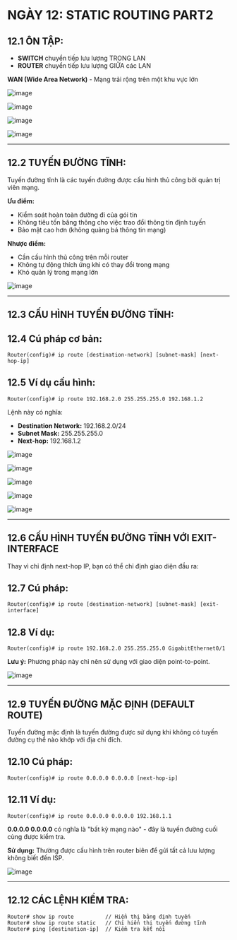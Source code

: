 # NGÀY 12: STATIC ROUTING PART2

## 12.1 ÔN TẬP:
- **SWITCH** chuyển tiếp lưu lượng TRONG LAN
- **ROUTER** chuyển tiếp lưu lượng GIỮA các LAN

**WAN (Wide Area Network)** - Mạng trải rộng trên một khu vực lớn

![image](https://github.com/psaumur/CCNA/assets/106411237/e44ac71c-91e3-4963-85da-ac07e475b248)

![image](https://github.com/psaumur/CCNA/assets/106411237/289212da-6c94-44fb-a1e3-1c066b56d79c)

![image](https://github.com/psaumur/CCNA/assets/106411237/f8f7d58b-89b7-412c-9cf6-c038338e105d)

![image](https://github.com/psaumur/CCNA/assets/106411237/63611407-719e-46d3-8331-a18533616285)

- --

## 12.2 TUYẾN ĐƯỜNG TĨNH:
Tuyến đường tĩnh là các tuyến đường được cấu hình thủ công bởi quản trị viên mạng.

**Ưu điểm:**
- Kiểm soát hoàn toàn đường đi của gói tin
- Không tiêu tốn băng thông cho việc trao đổi thông tin định tuyến
- Bảo mật cao hơn (không quảng bá thông tin mạng)

**Nhược điểm:**
- Cần cấu hình thủ công trên mỗi router
- Không tự động thích ứng khi có thay đổi trong mạng
- Khó quản lý trong mạng lớn

![image](https://github.com/psaumur/CCNA/assets/106411237/10135afa-ace6-47f1-aada-1b73f243589b)

- --

## 12.3 CẤU HÌNH TUYẾN ĐƯỜNG TĨNH:
## 12.4 Cú pháp cơ bản:
```
Router(config)# ip route [destination-network] [subnet-mask] [next-hop-ip]
```

## 12.5 Ví dụ cấu hình:
```
Router(config)# ip route 192.168.2.0 255.255.255.0 192.168.1.2
```

Lệnh này có nghĩa:
- **Destination Network:** 192.168.2.0/24
- **Subnet Mask:** 255.255.255.0
- **Next-hop:** 192.168.1.2

![image](https://github.com/psaumur/CCNA/assets/106411237/d375a428-e171-4212-9698-2f2589878884)

![image](https://github.com/psaumur/CCNA/assets/106411237/012f4134-2667-421b-9b36-f449faebf423)

![image](https://github.com/psaumur/CCNA/assets/106411237/0a3ed6cb-c414-4365-aef4-754b4b82483e)

![image](https://github.com/psaumur/CCNA/assets/106411237/4379f8fb-a366-4279-a31c-ff2ba3f6fdb8)

![image](https://github.com/psaumur/CCNA/assets/106411237/6fed6489-c53c-404e-b794-b71c2e9b8e4f)

- --

## 12.6 CẤU HÌNH TUYẾN ĐƯỜNG TĨNH VỚI EXIT-INTERFACE
Thay vì chỉ định next-hop IP, bạn có thể chỉ định giao diện đầu ra:

## 12.7 Cú pháp:
```
Router(config)# ip route [destination-network] [subnet-mask] [exit-interface]
```

## 12.8 Ví dụ:
```
Router(config)# ip route 192.168.2.0 255.255.255.0 GigabitEthernet0/1
```

**Lưu ý:** Phương pháp này chỉ nên sử dụng với giao diện point-to-point.

![image](https://github.com/psaumur/CCNA/assets/106411237/dc93b5f9-791c-44fc-8b88-2053491183a9)

- --

## 12.9 TUYẾN ĐƯỜNG MẶC ĐỊNH (DEFAULT ROUTE)
Tuyến đường mặc định là tuyến đường được sử dụng khi không có tuyến đường cụ thể nào khớp với địa chỉ đích.

## 12.10 Cú pháp:
```
Router(config)# ip route 0.0.0.0 0.0.0.0 [next-hop-ip]
```

## 12.11 Ví dụ:
```
Router(config)# ip route 0.0.0.0 0.0.0.0 192.168.1.1
```

**0.0.0.0 0.0.0.0** có nghĩa là "bất kỳ mạng nào" - đây là tuyến đường cuối cùng được kiểm tra.

**Sử dụng:** Thường được cấu hình trên router biên để gửi tất cả lưu lượng không biết đến ISP.

![image](https://github.com/psaumur/CCNA/assets/106411237/a0eef93a-b40b-409b-8b51-6cdbace4ff45)

- --

## 12.12 CÁC LỆNH KIỂM TRA:
```
Router# show ip route          // Hiển thị bảng định tuyến
Router# show ip route static   // Chỉ hiển thị tuyến đường tĩnh
Router# ping [destination-ip]  // Kiểm tra kết nối
```